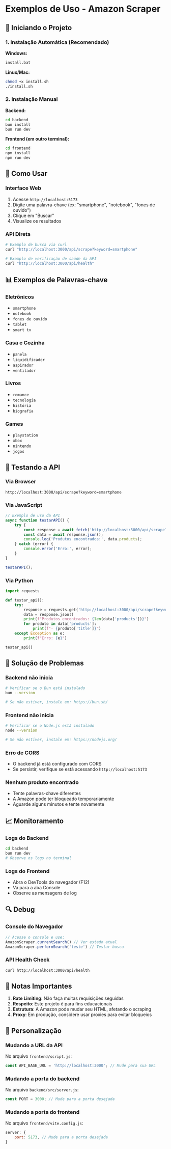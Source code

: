 # Exemplos de Uso - Amazon Scraper

## 🚀 Iniciando o Projeto

### 1. Instalação Automática (Recomendado)

**Windows:**
```bash
install.bat
```

**Linux/Mac:**
```bash
chmod +x install.sh
./install.sh
```

### 2. Instalação Manual

**Backend:**
```bash
cd backend
bun install
bun run dev
```

**Frontend (em outro terminal):**
```bash
cd frontend
npm install
npm run dev
```

## 🎯 Como Usar

### Interface Web
1. Acesse `http://localhost:5173`
2. Digite uma palavra-chave (ex: "smartphone", "notebook", "fones de ouvido")
3. Clique em "Buscar"
4. Visualize os resultados

### API Direta
```bash
# Exemplo de busca via curl
curl "http://localhost:3000/api/scrape?keyword=smartphone"

# Exemplo de verificação de saúde da API
curl "http://localhost:3000/api/health"
```

## 📊 Exemplos de Palavras-chave

### Eletrônicos
- `smartphone`
- `notebook`
- `fones de ouvido`
- `tablet`
- `smart tv`

### Casa e Cozinha
- `panela`
- `liquidificador`
- `aspirador`
- `ventilador`

### Livros
- `romance`
- `tecnologia`
- `história`
- `biografia`

### Games
- `playstation`
- `xbox`
- `nintendo`
- `jogos`

## 🔧 Testando a API

### Via Browser
```
http://localhost:3000/api/scrape?keyword=smartphone
```

### Via JavaScript
```javascript
// Exemplo de uso da API
async function testarAPI() {
    try {
        const response = await fetch('http://localhost:3000/api/scrape?keyword=smartphone');
        const data = await response.json();
        console.log('Produtos encontrados:', data.products);
    } catch (error) {
        console.error('Erro:', error);
    }
}

testarAPI();
```

### Via Python
```python
import requests

def testar_api():
    try:
        response = requests.get('http://localhost:3000/api/scrape?keyword=smartphone')
        data = response.json()
        print(f"Produtos encontrados: {len(data['products'])}")
        for produto in data['products']:
            print(f"- {produto['title']}")
    except Exception as e:
        print(f"Erro: {e}")

testar_api()
```

## 🐛 Solução de Problemas

### Backend não inicia
```bash
# Verificar se o Bun está instalado
bun --version

# Se não estiver, instale em: https://bun.sh/
```

### Frontend não inicia
```bash
# Verificar se o Node.js está instalado
node --version

# Se não estiver, instale em: https://nodejs.org/
```

### Erro de CORS
- O backend já está configurado com CORS
- Se persistir, verifique se está acessando `http://localhost:5173`

### Nenhum produto encontrado
- Tente palavras-chave diferentes
- A Amazon pode ter bloqueado temporariamente
- Aguarde alguns minutos e tente novamente

## 📈 Monitoramento

### Logs do Backend
```bash
cd backend
bun run dev
# Observe os logs no terminal
```

### Logs do Frontend
- Abra o DevTools do navegador (F12)
- Vá para a aba Console
- Observe as mensagens de log

## 🔍 Debug

### Console do Navegador
```javascript
// Acesse o console e use:
AmazonScraper.currentSearch() // Ver estado atual
AmazonScraper.performSearch('teste') // Testar busca
```

### API Health Check
```bash
curl http://localhost:3000/api/health
```

## 📝 Notas Importantes

1. **Rate Limiting**: Não faça muitas requisições seguidas
2. **Respeito**: Este projeto é para fins educacionais
3. **Estrutura**: A Amazon pode mudar seu HTML, afetando o scraping
4. **Proxy**: Em produção, considere usar proxies para evitar bloqueios

## 🎨 Personalização

### Mudando a URL da API
No arquivo `frontend/script.js`:
```javascript
const API_BASE_URL = 'http://localhost:3000'; // Mude para sua URL
```

### Mudando a porta do backend
No arquivo `backend/src/server.js`:
```javascript
const PORT = 3000; // Mude para a porta desejada
```

### Mudando a porta do frontend
No arquivo `frontend/vite.config.js`:
```javascript
server: {
    port: 5173, // Mude para a porta desejada
}
``` 